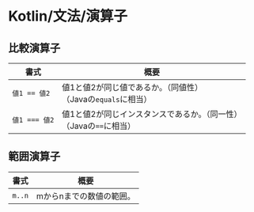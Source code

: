 # Kotlin/文法/演算子

## 比較演算子

| 書式          | 概要                                                         |
| ------------- | ------------------------------------------------------------ |
| `値1 == 値2`  | 値1と値2が同じ値であるか。（同値性）<br />（Javaの`equals`に相当） |
| `値1 === 値2` | 値1と値2が同じインスタンスであるか。（同一性）<br />（Javaの`==`に相当） |

## 範囲演算子

| 書式   | 概要                     |
| ------ | ------------------------ |
| `m..n` | mからnまでの数値の範囲。 |
